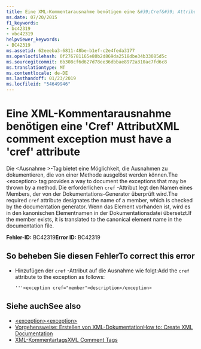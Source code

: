 ```yaml
---
title: Eine XML-Kommentarausnahme benötigen eine &#39;Cref&#39; Attribut
ms.date: 07/20/2015
f1_keywords:
- bc42319
- vbc42319
helpviewer_keywords:
- BC42319
ms.assetid: 62eeeba3-6811-48be-b1ef-c2e4feda3177
ms.openlocfilehash: 0f276781165e80b2d869da2518dbe34b33085d5c
ms.sourcegitcommit: 6b308cf6d627d78ee36dbbae8972a310ac7fd6c8
ms.translationtype: MT
ms.contentlocale: de-DE
ms.lasthandoff: 01/23/2019
ms.locfileid: "54649946"
---
```

# <a name="xml-comment-exception-must-have-a-39cref39-attribute"></a><span data-ttu-id="a7a32-102">Eine XML-Kommentarausnahme benötigen eine &#39;Cref&#39; Attribut</span><span class="sxs-lookup"><span data-stu-id="a7a32-102">XML comment exception must have a &#39;cref&#39; attribute</span></span>
<span data-ttu-id="a7a32-103">Die \<Ausnahme >-Tag bietet eine Möglichkeit, die Ausnahmen zu dokumentieren, die von einer Methode ausgelöst werden können.</span><span class="sxs-lookup"><span data-stu-id="a7a32-103">The \<exception> tag provides a way to document the exceptions that may be thrown by a method.</span></span> <span data-ttu-id="a7a32-104">Die erforderlichen `cref` -Attribut legt den Namen eines Members, der von der Dokumentations-Generator überprüft wird.</span><span class="sxs-lookup"><span data-stu-id="a7a32-104">The required `cref` attribute designates the name of a member, which is checked by the documentation generator.</span></span> <span data-ttu-id="a7a32-105">Wenn das Element vorhanden ist, wird es in den kanonischen Elementnamen in der Dokumentationsdatei übersetzt.</span><span class="sxs-lookup"><span data-stu-id="a7a32-105">If the member exists, it is translated to the canonical element name in the documentation file.</span></span>  
  
 <span data-ttu-id="a7a32-106">**Fehler-ID:** BC42319</span><span class="sxs-lookup"><span data-stu-id="a7a32-106">**Error ID:** BC42319</span></span>  
  
## <a name="to-correct-this-error"></a><span data-ttu-id="a7a32-107">So beheben Sie diesen Fehler</span><span class="sxs-lookup"><span data-stu-id="a7a32-107">To correct this error</span></span>  
  
-   <span data-ttu-id="a7a32-108">Hinzufügen der `cref` -Attribut auf die Ausnahme wie folgt:</span><span class="sxs-lookup"><span data-stu-id="a7a32-108">Add the `cref` attribute to the exception as follows:</span></span>  
  
    ```  
    '''<exception cref="member">description</exception>  
    ```  
  
## <a name="see-also"></a><span data-ttu-id="a7a32-109">Siehe auch</span><span class="sxs-lookup"><span data-stu-id="a7a32-109">See also</span></span>
- [<span data-ttu-id="a7a32-110">\<exception></span><span class="sxs-lookup"><span data-stu-id="a7a32-110">\<exception></span></span>](../../../visual-basic/language-reference/xmldoc/exception.md)
- [<span data-ttu-id="a7a32-111">Vorgehensweise: Erstellen von XML-Dokumentation</span><span class="sxs-lookup"><span data-stu-id="a7a32-111">How to: Create XML Documentation</span></span>](../../../visual-basic/programming-guide/program-structure/how-to-create-xml-documentation.md)
- [<span data-ttu-id="a7a32-112">XML-Kommentartags</span><span class="sxs-lookup"><span data-stu-id="a7a32-112">XML Comment Tags</span></span>](../../../visual-basic/language-reference/xmldoc/index.md)
